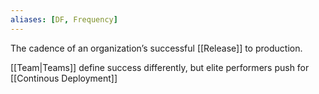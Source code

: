 ```yaml
---
aliases: [DF, Frequency]
---
```


The cadence of an organization’s successful [[Release]] to production.

[[Team|Teams]] define success differently, but elite performers push for [[Continous Deployment]]